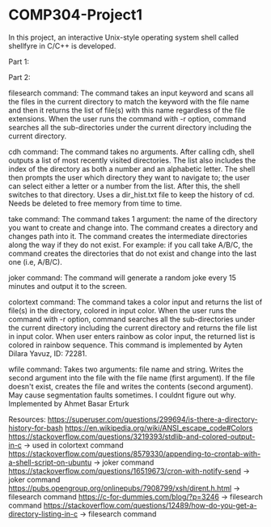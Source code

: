 # COMP304-Project1

In this project, an interactive Unix-style operating system shell called shellfyre in C/C++ is developed. 

Part 1:

Part 2:

filesearch command:
The command takes an input keyword and scans all the files in the current directory to match the keyword with the file name and then it returns the list of file(s) with this name regardless of the file extensions. When the user runs the command with -r option, command searches all the sub-directories under the current directory including the current directory.

cdh command:
The command takes no arguments. After calling cdh, shell outputs a list of most recently visited directories. The list also includes the index of the directory as both a number and an alphabetic letter. The shell then prompts the user which directory they want to navigate to; the user can select either a letter or a number from the list. After this, the shell switches to that directory. Uses a dir_hist.txt file to keep the history of cd. Needs be deleted to free memory from time to time.

take command:
The command takes 1 argument: the name of the directory you want to create and change into. The command creates a directory and changes path into it. The command creates the intermediate directories along the way if they do not exist. For example: if you call take A/B/C, the command creates the directories that do not exist and change into the last one (i.e, A/B/C).

joker command:
The command will generate a random joke every 15 minutes and output it to the screen.

colortext command:
The command takes a color input and returns the list of file(s) in the directory, colored in input color. When the user runs the command with -r option, command searches all the sub-directories under the current directory including the current directory and returns the file list in input color. When user enters rainbow as color input, the returned list is colored in rainbow sequence. This command is implemented by Ayten Dilara Yavuz, ID: 72281.

wfile command:
Takes two arguments: file name and string. Writes the second argument into the file with the file name (first argument). If the file doesn't exist, creates the file and writes the contents (second argument). May cause segmentation faults sometimes. I couldnt figure out why. Implemented by Ahmet Basar Erturk

Resources:
https://superuser.com/questions/299694/is-there-a-directory-history-for-bash
https://en.wikipedia.org/wiki/ANSI_escape_code#Colors
https://stackoverflow.com/questions/3219393/stdlib-and-colored-output-in-c -> used in colortext command
https://stackoverflow.com/questions/8579330/appending-to-crontab-with-a-shell-script-on-ubuntu -> joker command
https://stackoverflow.com/questions/16519673/cron-with-notify-send -> joker command
https://pubs.opengroup.org/onlinepubs/7908799/xsh/dirent.h.html  -> filesearch command
https://c-for-dummies.com/blog/?p=3246 -> filesearch command
https://stackoverflow.com/questions/12489/how-do-you-get-a-directory-listing-in-c -> filesearch command
